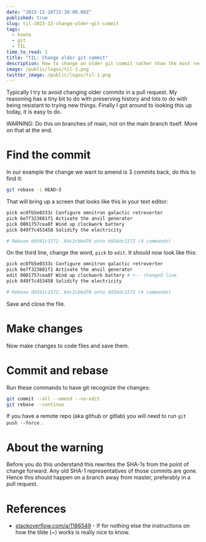 ```yaml
---
date: "2023-12-18T15:30:00.00Z"
published: true
slug: til-2023-12-change-older-git-commit
tags:
  - howto
  - git
  - TIL
time_to_read: 1
title: "TIL: Change older git commit"
description: How to change an older git commit rather than the most recent one.
image: /public/logos/til-1.png
twitter_image: /public/logos/til-1.png
---
```


Typically I try to avoid changing older commits in a pull request.  My reasoning has a tiny bit to do with preserving history and lots to do with being resistant to trying new things. Finally I got around to looking this up today, it is easy to do.

WARNING: Do this on branches of main, not on the main branch itself. More on that at the end.

# Find the commit

In our example the change we want to amend is 3 commits back, do this to find it:

```bash
git rebase -i HEAD~3
```

That will bring up a screen that looks like this in your text editor:

```bash
pick ec0fb5e0333c Configure omnitron galactic retroverter
pick 6e7f323681f1 Activate the anvil generator
pick 0001757cea8f Wind up clockwork battery
pick 849f7c453458 Solidify the electricity

# Rebase dd341c1572..64c2cbbd76 onto dd34dc1572 (4 commands)
```

On the third line, change the word, `pick` to `edit`. It should now look like this:

```bash
pick ec0fb5e0333c Configure omnitron galactic retroverter
pick 6e7f323681f1 Activate the anvil generator
edit 0001757cea8f Wind up clockwork battery # <-- changed line
pick 849f7c453458 Solidify the electricity

# Rebase dd341c1572..64c2cbbd76 onto dd34dc1572 (4 commands)
```

Save and close the file. 

# Make changes

Now make changes to code files and save them. 

# Commit and rebase

Run these commands to have git recognize the changes:

```bash
git commit --all --amend --no-edit
git rebase --continue
```

If you have a remote repo (aka github or gitlab) you will need to run `git push --force` .

# About the warning

Before you do this understand this rewrites the SHA-1s from the point of change forward. Any old SHA-1 representatives of those commits are gone. Hence this should happen on a branch away from master, preferably in a pull request.

# References

- [stackoverflow.com/a/1186549](https://stackoverflow.com/a/1186549) - If for nothing else the instructions on how the tilde (~) works is really nice to know.